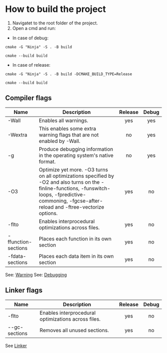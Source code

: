 # How to build the project

1. Navigatet to the root folder of the project.
2. Open a cmd and run:

- In case of debug:
```
cmake -G "Ninja" -S . -B build
```

```
cmake --build build
```

- In case of release:
```
cmake -G "Ninja" -S . -B build -DCMAKE_BUILD_TYPE=Release
```

```
cmake --build build
```

## Compiler flags

| Name    | Description     | Release | Debug |
|---------|-----------------|:-------:|:-----:|
| -Wall   | Enables all warnings.| yes | yes   |
| -Wextra | This enables some extra warning flags that are not enabled by -Wall. | no| yes |
| -g      | Produce debugging information in the operating system's native format. | no | yes |
| -O3     | Optimize yet more. -O3 turns on all optimizations specified by -O2 and also turns on the -finline-functions, -funswitch-loops, -fpredictive-commoning, -fgcse-after-reload and -ftree-vectorize options. | yes | no |
| -flto   | Enables interprocedural optimizations across files. | yes | no |
| -ffunction-sections | Places each function in its own section | yes | no |
| -fdata-sections | Places each data item in its own section | yes | no |

See: [Warning](https://gcc.gnu.org/onlinedocs/gcc-4.4.3/gcc/Warning-Options.html#Warning-Options)
See: [Debugging](https://gcc.gnu.org/onlinedocs/gcc-4.4.3/gcc/Debugging-Options.html#Debugging-Options)

## Linker flags

| Name    | Description     | Release | Debug |
|---------|-----------------|:-------:|:-----:|
| -flto   | Enables interprocedural optimizations across files. | yes | no |
| --gc-sections | Removes all unused sections. | yes | no |

See [Linker](https://gcc.gnu.org/onlinedocs/gcc/Link-Options.html)